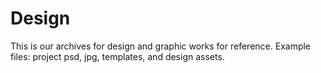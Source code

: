 # Design
This is our archives for design and graphic works for reference.
Example files: project psd, jpg, templates, and design assets. 
